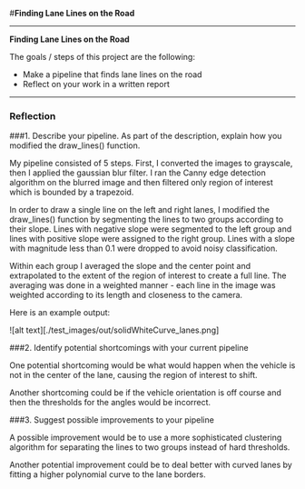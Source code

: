 #**Finding Lane Lines on the Road** 

---

**Finding Lane Lines on the Road**

The goals / steps of this project are the following:
* Make a pipeline that finds lane lines on the road
* Reflect on your work in a written report


[//]: # (Image References)

[image1]: ./examples/grayscale.jpg "Grayscale"

---

### Reflection

###1. Describe your pipeline. As part of the description, explain how you modified the draw_lines() function.

My pipeline consisted of 5 steps. First, I converted the images to grayscale, then I applied the gaussian blur filter.
I ran the Canny edge detection algorithm on the blurred image and then filtered only region of interest which is bounded by a trapezoid.

In order to draw a single line on the left and right lanes, I modified the draw_lines() function by segmenting the lines to two groups according to their slope.
Lines with negative slope were segmented to the left group and lines with positive slope were assigned to the right group. Lines with a slope with magnitude less than 0.1 were dropped to avoid noisy classification.

Within each group I averaged the slope and the center point and extrapolated to the extent of the region of interest to create a full line. The averaging was done in a weighted manner - each line in the image was weighted according to its length and closeness to the camera.

Here is an example output:

![alt text][./test_images/out/solidWhiteCurve_lanes.png]

###2. Identify potential shortcomings with your current pipeline


One potential shortcoming would be what would happen when the vehicle is not in the center of the lane, causing the region of interest to shift.

Another shortcoming could be if the vehicle orientation is off course and then the thresholds for the angles would be incorrect.


###3. Suggest possible improvements to your pipeline

A possible improvement would be to use a more sophisticated clustering algorithm for separating the lines to two groups instead of hard thresholds.

Another potential improvement could be to deal better with curved lanes by fitting a higher polynomial curve to the lane borders.
